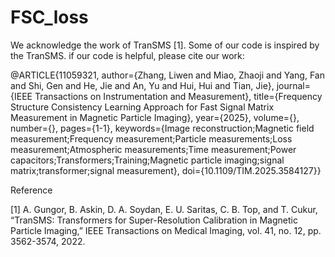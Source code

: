 # FSC_loss
We acknowledge the work of TranSMS [1]. Some of our code is inspired by the TranSMS. if our code is helpful, please cite our work:

@ARTICLE{11059321,
  author={Zhang, Liwen and Miao, Zhaoji and Yang, Fan and Shi, Gen and He, Jie and An, Yu and Hui, Hui and Tian, Jie},
  journal={IEEE Transactions on Instrumentation and Measurement}, 
  title={Frequency Structure Consistency Learning Approach for Fast Signal Matrix Measurement in Magnetic Particle Imaging}, 
  year={2025},
  volume={},
  number={},
  pages={1-1},
  keywords={Image reconstruction;Magnetic field measurement;Frequency measurement;Particle measurements;Loss measurement;Atmospheric measurements;Time measurement;Power capacitors;Transformers;Training;Magnetic particle imaging;signal matrix;transformer;signal measurement},
  doi={10.1109/TIM.2025.3584127}}

Reference

[1]	A. Gungor, B. Askin, D. A. Soydan, E. U. Saritas, C. B. Top, and T. Cukur, “TranSMS: Transformers for Super-Resolution Calibration in Magnetic Particle Imaging,” IEEE Transactions on Medical Imaging, vol. 41, no. 12, pp. 3562-3574, 2022.
